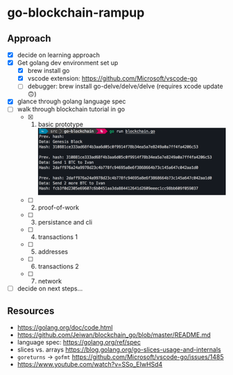 # go-blockchain-rampup

## Approach
- [x] decide on learning approach
- [x] Get golang dev environment set up
  - [x] brew install go
  - [x] vscode extension: https://github.com/Microsoft/vscode-go
  - [ ] debugger: brew install go-delve/delve/delve (requires xcode update 🙃)
- [x] glance through golang language spec
- [ ] walk through blockchain tutorial in go
  - [x] 1. basic prototype
    ![](2018-02-15-13-54-03.png)
  - [ ] 2. proof-of-work
  - [ ] 3. persistance and cli
  - [ ] 4. transactions 1
  - [ ] 5. addresses
  - [ ] 6. transactions 2
  - [ ] 7. network
- [ ] decide on next steps...

## Resources
* https://golang.org/doc/code.html
* https://github.com/Jeiwan/blockchain_go/blob/master/README.md
* language spec: https://golang.org/ref/spec
* slices vs. arrays https://blog.golang.org/go-slices-usage-and-internals
* `goreturns` -> `gofmt` https://github.com/Microsoft/vscode-go/issues/1485
* https://www.youtube.com/watch?v=SSo_EIwHSd4